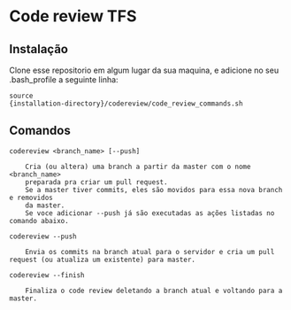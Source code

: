 <h1>Code review TFS</h1>

<h2>Instalação</h2>
Clone esse repositorio em algum lugar da sua maquina, e adicione no seu .bash_profile a seguinte linha:

<code>source {installation-directory}/codereview/code_review_commands.sh</code>

<h2>Comandos</h2>

<code>codereview <branch_name> [--push]</code>

        Cria (ou altera) uma branch a partir da master com o nome <branch_name>
        preparada pra criar um pull request.
        Se a master tiver commits, eles são movidos para essa nova branch e removidos
        da master.
        Se voce adicionar --push já são executadas as ações listadas no comando abaixo.

<code>codereview --push</code>

        Envia os commits na branch atual para o servidor e cria um pull request (ou atualiza um existente) para master.

<code>codereview --finish</code>

        Finaliza o code review deletando a branch atual e voltando para a master.
